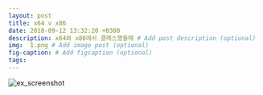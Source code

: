 ```yaml
---
layout: post
title: x64 v x86
date: 2018-09-12 13:32:20 +0300
description: x64와 x86에서 클래스했을때 # Add post description (optional)
img:  1.png # Add image post (optional)
fig-caption: # Add figcaption (optional)
tags: 
---
```


![ex_screenshot](./img/1.png)
